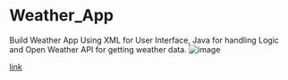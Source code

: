 # Weather_App
Build Weather App Using XML for User Interface, Java for handling Logic and Open Weather API for getting weather data.
![image](https://github.com/govardhan666/Weather_App/assets/71170706/86e5455d-ebf9-4f82-8f78-b34a5bb848f4)

[link](https://www.youtube.com/watch?v=ZcrGQqMZiBs)
